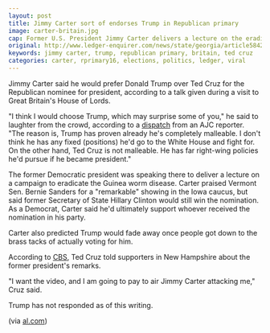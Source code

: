 ```yaml
---
layout: post
title: Jimmy Carter sort of endorses Trump in Republican primary
image: carter-britain.jpg
cap: Former U.S. President Jimmy Carter delivers a lecture on the eradication of the Guinea worm, at the House of Lords in London, Wednesday, Feb. 3, 2016. (Neil Hall)
original: http://www.ledger-enquirer.com/news/state/georgia/article58424558.html
keywords: jimmy carter, trump, republican primary, britain, ted cruz
categories: carter, rprimary16, elections, politics, ledger, viral
---
```


Jimmy Carter said he would prefer Donald Trump over Ted Cruz for the Republican nominee for president, according to a talk given during a visit to Great Britain's House of Lords.

<!--break-->

"I think I would choose Trump, which may surprise some of you," he said to laughter from the crowd, according to a [dispatch](http://politics.blog.ajc.com/2016/02/03/jimmy-carter-endorses-donald-trump-over-ted-cruz/) from an AJC reporter. "The reason is, Trump has proven already he's completely malleable. I don't think he has any fixed (positions) he'd go to the White House and fight for. On the other hand, Ted Cruz is not malleable. He has far right-wing policies he'd pursue if he became president."

The former Democratic president was speaking there to deliver a lecture on a campaign to eradicate the Guinea worm disease. Carter praised Vermont Sen. Bernie Sanders for a "remarkable" showing in the Iowa caucus, but said former Secretary of State Hillary Clinton would still win the nomination. As a Democrat, Carter said he'd ultimately support whoever received the nomination in his party.

Carter also predicted Trump would fade away once people got down to the brass tacks of actually voting for him.

According to [CBS](http://www.cbsnews.com/news/jimmy-carter-i-would-choose-donald-trump-over-ted-cruz/), Ted Cruz told supporters in New Hampshire about the former president's remarks.

"I want the video, and I am going to pay to air Jimmy Carter attacking me," Cruz said.

Trump has not responded as of this writing.

(via [al.com](http://www.al.com/news/index.ssf/2016/02/did_jimmy_carter_endorse_donal.html#incart_river_home))